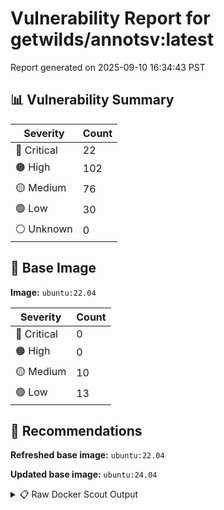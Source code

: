 # Vulnerability Report for getwilds/annotsv:latest

Report generated on 2025-09-10 16:34:43 PST

## 📊 Vulnerability Summary

| Severity | Count |
|----------|-------|
| 🔴 Critical | 22 |
| 🟠 High | 102 |
| 🟡 Medium | 76 |
| 🟢 Low | 30 |
| ⚪ Unknown | 0 |

## 🐳 Base Image

**Image:** `ubuntu:22.04`

| Severity | Count |
|----------|-------|
| 🔴 Critical | 0 |
| 🟠 High | 0 |
| 🟡 Medium | 10 |
| 🟢 Low | 13 |

## 🔄 Recommendations

**Refreshed base image:** `ubuntu:22.04`

**Updated base image:** `ubuntu:24.04`

<details>
<summary>📋 Raw Docker Scout Output</summary>

```text
Target               │  getwilds/annotsv:latest  │   22C   102H    76M    30L   
    digest             │  8c5f7fd63d55                     │                              
  Base image           │  ubuntu:22.04                     │    0C     0H    10M    13L   
  Refreshed base image │  ubuntu:22.04                     │    0C     0H     3M    12L   
                       │                                   │                  -7     -1   
  Updated base image   │  ubuntu:24.04                     │    0C     0H     4M     5L   
                       │                                   │                  -6     -8   

What's next:
    View vulnerabilities → docker scout cves getwilds/annotsv:latest
    View base image update recommendations → docker scout recommendations getwilds/annotsv:latest
    Include policy results in your quickview by supplying an organization → docker scout quickview getwilds/annotsv:latest --org <organization>
```
</details>
